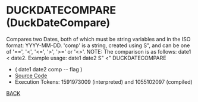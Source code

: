 # DUCKDATECOMPARE &emsp; (DuckDateCompare)
Compares two Dates, both of which must be string variables and in the ISO format: YYYY-MM-DD. 'comp' is a string, created using S", and can be one of '==', '<', '<=', '>', '>=' or '<>'. NOTE: The comparison is as follows: date1 < date2. Example usage: date1 date2 S" <" DUCKDATECOMPARE
* ( date1 date2 comp -- flag )
* [Source Code](../words/duckdb/DuckDateCompare.cs)
* Execution Tokens: 1591973009 (interpreted) and 1055102097 (compiled)


[BACK](builtins.md#DuckDateCompare)
